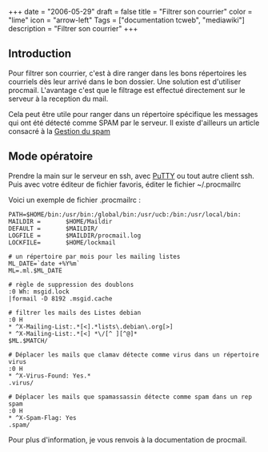 +++
date = "2006-05-29"
draft = false
title = "Filtrer son courrier"
color = "lime"
icon = "arrow-left"
Tags = ["documentation tcweb", "mediawiki"]
description = "Filtrer son courrier"
+++

Introduction
------------

Pour filtrer son courrier, c'est à dire ranger dans les bons répertoires
les courriels dès leur arrivé dans le bon dossier. Une solution est
d'utiliser procmail. L'avantage c'est que le filtrage est effectué
directement sur le serveur à la reception du mail.

Cela peut être utile pour ranger dans un répertoire spécifique les
messages qui ont été détecté comme SPAM par le serveur. Il existe
d'ailleurs un article consacré à la [Gestion du
spam](/wiki/gestion-du-spam)

Mode opératoire
---------------

Prendre la main sur le serveur en ssh, avec [PuTTY](/wiki/putty) ou
tout autre client ssh. Puis avec votre éditeur de fichier favoris,
éditer le fichier \~/.procmailrc

Voici un exemple de fichier .procmailrc :

    PATH=$HOME/bin:/usr/bin:/global/bin:/usr/ucb:/bin:/usr/local/bin:
    MAILDIR =       $HOME/Maildir
    DEFAULT =       $MAILDIR/
    LOGFILE =       $MAILDIR/procmail.log
    LOCKFILE=       $HOME/lockmail

    # un répertoire par mois pour les mailing listes
    ML_DATE=`date +%Y%m`                     
    ML=.ml.$ML_DATE

    # règle de suppression des doublons
    :0 Wh: msgid.lock
    |formail -D 8192 .msgid.cache

    # filtrer les mails des Listes debian
    :0 H
    * ^X-Mailing-List:.*[<].*lists\.debian\.org[>]
    * ^X-Mailing-List:.*[<] *\/[^ ][^@]*
    $ML.$MATCH/

    # Déplacer les mails que clamav détecte comme virus dans un répertoire virus
    :0 H
    * ^X-Virus-Found: Yes.*
    .virus/

    # Déplacer les mails que spamassassin détecte comme spam dans un rep spam
    :0 H
    * ^X-Spam-Flag: Yes
    .spam/

Pour plus d'information, je vous renvois à la documentation de procmail.
